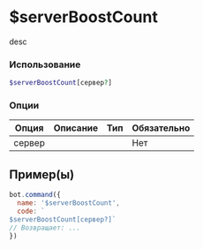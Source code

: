 # $serverBoostCount
desc
### Использование
```php
$serverBoostCount[сервер?]
```

### Опции

| Опция | Описание | Тип | Обязательно |
|--------|-------------|------|----------|
| сервер |  |  | Нет |  
## Пример(ы)

```javascript
bot.command({
  name: '$serverBoostCount',
  code: `
$serverBoostCount[сервер?]`
// Возвращает: ...
})
```
